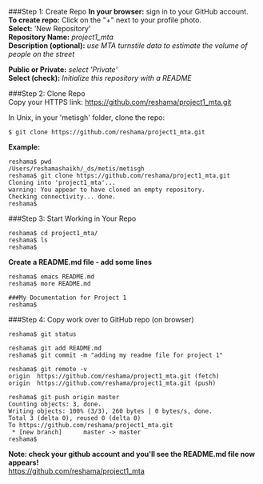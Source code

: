 
###Step 1:  Create Repo
**In your browser:**  sign in to your GitHub account.  
**To create repo:** Click on the "+" next to your profile photo.  
**Select:**  'New Repository'  
**Repository Name:**  *project1_mta*  
**Description (optional):**  *use MTA turnstile data to estimate the volume of people on the street*  

**Public or Private:**  *select 'Private'*  
**Select (check):**  *Initialize this repository with a README*  

###Step 2:  Clone Repo  
Copy your HTTPS link:  https://github.com/reshama/project1_mta.git

In Unix, in your 'metisgh' folder, clone the repo:  
```
$ git clone https://github.com/reshama/project1_mta.git
```

**Example:**    
```
reshama$ pwd
/Users/reshamashaikh/_ds/metis/metisgh
reshama$ git clone https://github.com/reshama/project1_mta.git
Cloning into 'project1_mta'...
warning: You appear to have cloned an empty repository.
Checking connectivity... done.
reshama$ 
```

###Step 3:  Start Working in Your Repo  
```
reshama$ cd project1_mta/
reshama$ ls
reshama$ 
```
**Create a README.md file - add some lines**  
```
reshama$ emacs README.md
reshama$ more README.md

###My Documentation for Project 1
reshama$ 
```

###Step 4: Copy work over to GitHub repo (on browser)  
```
reshama$ git status

reshama$ git add README.md
reshama$ git commit -m "adding my readme file for project 1"

reshama$ git remote -v
origin	https://github.com/reshama/project1_mta.git (fetch)
origin	https://github.com/reshama/project1_mta.git (push)

reshama$ git push origin master
Counting objects: 3, done.
Writing objects: 100% (3/3), 260 bytes | 0 bytes/s, done.
Total 3 (delta 0), reused 0 (delta 0)
To https://github.com/reshama/project1_mta.git
 * [new branch]      master -> master
reshama$ 
````

**Note:  check your github account and you'll see the README.md file now appears!**  
https://github.com/reshama/project1_mta






